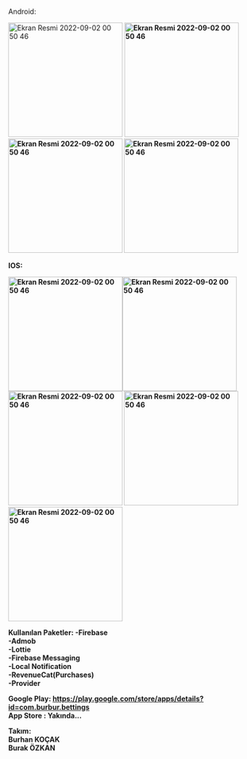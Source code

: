 Android:

<img width="230" alt="Ekran Resmi 2022-09-02 00 50 46" src="https://user-images.githubusercontent.com/51423231/228383864-5185b069-1106-4b17-ab05-9ba9f22e3a23.png"> <b> <img width="230" alt="Ekran Resmi 2022-09-02 00 50 46" src="https://user-images.githubusercontent.com/51423231/228382291-87322d3c-4980-494e-a22a-b597a623f1d0.png"> <b> <img width="230" alt="Ekran Resmi 2022-09-02 00 50 46" src="https://user-images.githubusercontent.com/51423231/228382292-729579aa-b5c4-443e-81dc-9e3baaf66703.png"> <b> <img width="230" alt="Ekran Resmi 2022-09-02 00 50 46" src="https://user-images.githubusercontent.com/51423231/228382297-be30878f-218f-4608-a1ea-39c3bccdc88f.png"> </br>

IOS:
 </br>

<img width="230" alt="Ekran Resmi 2022-09-02 00 50 46" src="https://user-images.githubusercontent.com/51423231/228383688-04debcd7-ff18-4ca1-b466-69e9d42c95b6.png"><img width="230" alt="Ekran Resmi 2022-09-02 00 50 46" src="https://user-images.githubusercontent.com/51423231/228384020-3b7e9951-50ee-4a3d-8e49-830f52e1d2ee.png"><b> <b><img width="230" alt="Ekran Resmi 2022-09-02 00 50 46" src="https://user-images.githubusercontent.com/51423231/228383692-200433a7-8514-4075-b8ca-6e1a7355ccf3.png"> <b><img width="230" alt="Ekran Resmi 2022-09-02 00 50 46" src="https://user-images.githubusercontent.com/51423231/228383694-4db09794-29c9-4506-adf7-d47fc8d346fa.png"> <b><img width="230" alt="Ekran Resmi 2022-09-02 00 50 46" src="https://user-images.githubusercontent.com/51423231/228383696-c11014fd-5977-4039-8c91-a3a894f77686.png">

Kullanılan Paketler:
-Firebase</br>
-Admob</br>
-Lottie</br>
-Firebase Messaging</br>
-Local Notification</br>
-RevenueCat(Purchases)</br>
-Provider</br>

Google Play: https://play.google.com/store/apps/details?id=com.burbur.bettings</br>
App Store : Yakında...

Takım: </br>
Burhan KOÇAK</br>
Burak ÖZKAN

